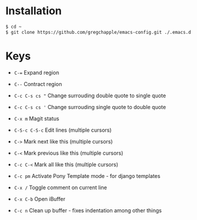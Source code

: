 # Installation

``` bash
$ cd ~
$ git clone https://github.com/gregchapple/emacs-config.git ./.emacs.d
```

# Keys

- `C-=` Expand region
- `C--` Contract region

- `C-c C-s cs "` Change surrouding double quote to single quote
- `C-c C-s cs '` Change surrouding single quote to double quote

- `C-x m` Magit status

- `C-S-c C-S-c` Edit lines (multiple cursors)
- `C->` Mark next like this (multiple cursors)
- `C-<` Mark previous like this (multiple cursors)
- `C-c C-<` Mark all like this (multiple cursors)

- `C-c pm` Activate Pony Template mode - for django templates

- `C-x /` Toggle comment on current line

- `C-x C-b` Open iBuffer

- `C-c n` Clean up buffer - fixes indentation among other things
